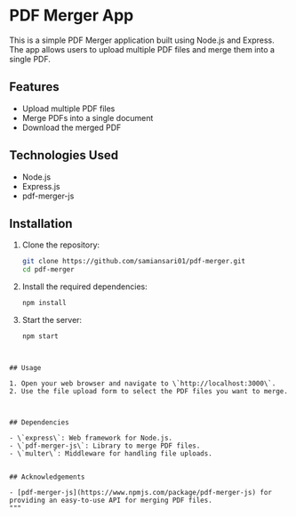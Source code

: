 # PDF Merger App

This is a simple PDF Merger application built using Node.js and Express. The app allows users to upload multiple PDF files and merge them into a single PDF.

## Features

- Upload multiple PDF files
- Merge PDFs into a single document
- Download the merged PDF

## Technologies Used

- Node.js
- Express.js
- pdf-merger-js

## Installation

1. Clone the repository:

    ```bash
   git clone https://github.com/samiansari01/pdf-merger.git
   cd pdf-merger
    ```

2. Install the required dependencies:

   ```bash
   npm install
    ```

3. Start the server:

   ```bash
   npm start
  ```


## Usage

1. Open your web browser and navigate to \`http://localhost:3000\`.
2. Use the file upload form to select the PDF files you want to merge.



## Dependencies

- \`express\`: Web framework for Node.js.
- \`pdf-merger-js\`: Library to merge PDF files.
- \`multer\`: Middleware for handling file uploads.


## Acknowledgements

- [pdf-merger-js](https://www.npmjs.com/package/pdf-merger-js) for providing an easy-to-use API for merging PDF files.
"""

